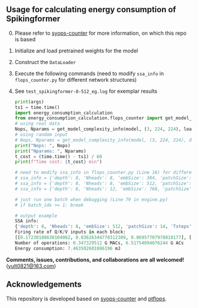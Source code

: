 ## Usage for calculating energy consumption of Spikingformer

0. Please refer to [syops-counter](https://github.com/iCGY96/syops-counter) for more information, on which this repo is based
1. Initialize and load pretrained weights for the model
2. Construct the `DataLoader`
3. Execute the following commands (need to modify `ssa_info` in `flops_counter.py` for different network structures)
4. See `test_spikingformer-8-512_eg.log` for exemplar results

    ```python
    print(args)
    ts1 = time.time()
    import energy_consumption_calculation
    from energy_consumption_calculation.flops_counter import get_model_complexity_info
    # using real data
    Nops, Nparams = get_model_complexity_info(model, (3, 224, 224), loader_eval, as_strings=True, print_per_layer_stat=True, verbose=True, syops_units='Mac', param_units=' ', output_precision=3)
    # using random input
    # Nops, Nparams = get_model_complexity_info(model, (3, 224, 224), dataloader=None, as_strings=True, print_per_layer_stat=True, verbose=True, syops_units='Mac', param_units=' ', output_precision=3)
    print("Nops: ", Nops)
    print("Nparams: ", Nparams)
    t_cost = (time.time() - ts1) / 60
    print(f"Time cost: {t_cost} min")

    # need to modify ssa_info in flops_counter.py (Line 16) for different network structures
    # ssa_info = {'depth': 8, 'Nheads': 8, 'embSize': 384, 'patchSize': 14, 'Tsteps': 4}  # lifconvbn-8-384
    # ssa_info = {'depth': 8, 'Nheads': 8, 'embSize': 512, 'patchSize': 14, 'Tsteps': 4}  # lifconvbn-8-512
    # ssa_info = {'depth': 8, 'Nheads': 12, 'embSize': 768, 'patchSize': 14, 'Tsteps': 4}  # lifconvbn-8-768

    # just run one batch when debugging (Line 79 in engine.py)
    # if batch_idx >= 1: break
    ```

    ```python
    # output example
    SSA info: 
    {'depth': 8, 'Nheads': 8, 'embSize': 512, 'patchSize': 14, 'Tsteps': 4}
    Firing rate of Q/K/V inputs in each block: 
    [[0.17230188630104062, 0.03626344770312309, 0.06957707978010177], [0.11627475060462952, 0.040295450145006184, 0.07173207724809647], [0.10669307922124864, 0.044414592387676234, 0.07524623577594756], [0.08188644799470902, 0.05000199048876763, 0.0768778057050705], [0.06365273276925086, 0.04325467040181161, 0.07054187965631485], [0.07711239219903945, 0.0311313860142231, 0.07321582739830017], [0.07023756886482238, 0.024202287513613703, 0.07348622434139251], [0.09727698216676713, 0.02812242347121239, 0.07954712931871415]]
    Number of operations: 0.347329512 G MACs, 6.51754094076244 G ACs
    Energy consumption: 7.463502601886196 mJ
    ```

__Comments, issues, contributions, and collaborations are all welcomed!__ (yult0821@163.com)

## Acknowledgements

This repository is developed based on [syops-counter](https://github.com/iCGY96/syops-counter) and [ptflops](https://github.com/sovrasov/flops-counter.pytorch).
